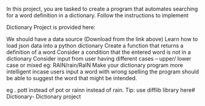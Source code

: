 In this project, you are tasked to create a program that automates searching for a word definition in a dictionary. Follow the instructions to implement


Dictionary Project is provided here: 


We should have a data source (Download from the link above)
Learn how to load json data into a python dictionary
Create a function that returns a definition of a word
Consider a condition that the entered word is not in a dictionary
Consider input from user having different cases – upper/ lower case or mixed eg: RAIN/rain/RaIN
Make your dictionary program more intelligent incase users input a word with wrong spelling the program should be able to suggest the word that might be intended.


eg . pott instead of pot or rainn instead of rain. Tip: use difflib library here# Dictionary-
Dictionary project
